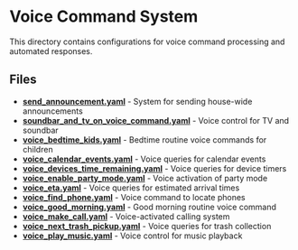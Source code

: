 # Voice Command System

This directory contains configurations for voice command processing and automated responses.

## Files

- **[send_announcement.yaml](./send_announcement.yaml)** - System for sending house-wide announcements
- **[soundbar_and_tv_on_voice_command.yaml](./soundbar_and_tv_on_voice_command.yaml)** - Voice control for TV and soundbar
- **[voice_bedtime_kids.yaml](./voice_bedtime_kids.yaml)** - Bedtime routine voice commands for children
- **[voice_calendar_events.yaml](./voice_calendar_events.yaml)** - Voice queries for calendar events
- **[voice_devices_time_remaining.yaml](./voice_devices_time_remaining.yaml)** - Voice queries for device timers
- **[voice_enable_party_mode.yaml](./voice_enable_party_mode.yaml)** - Voice activation of party mode
- **[voice_eta.yaml](./voice_eta.yaml)** - Voice queries for estimated arrival times
- **[voice_find_phone.yaml](./voice_find_phone.yaml)** - Voice command to locate phones
- **[voice_good_morning.yaml](./voice_good_morning.yaml)** - Good morning routine voice command
- **[voice_make_call.yaml](./voice_make_call.yaml)** - Voice-activated calling system
- **[voice_next_trash_pickup.yaml](./voice_next_trash_pickup.yaml)** - Voice queries for trash collection
- **[voice_play_music.yaml](./voice_play_music.yaml)** - Voice control for music playback
